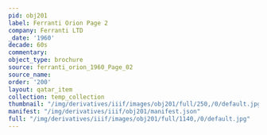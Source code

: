 ```yaml
---
pid: obj201
label: Ferranti Orion Page 2
company: Ferranti LTD
_date: '1960'
decade: 60s
commentary:
object_type: brochure
source: ferranti_orion_1960_Page_02
source_name:
order: '200'
layout: qatar_item
collection: temp_collection
thumbnail: "/img/derivatives/iiif/images/obj201/full/250,/0/default.jpg"
manifest: "/img/derivatives/iiif/obj201/manifest.json"
full: "/img/derivatives/iiif/images/obj201/full/1140,/0/default.jpg"
---
```

